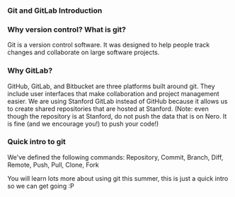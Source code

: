 ### Git and GitLab Introduction

### Why version control? What is git?
Git is a version control software. It was designed to help people track changes and collaborate on large software projects.

### Why GitLab?
GitHub, GitLab, and Bitbucket are three platforms built around git. They include user interfaces that make collaboration and project management easier. We are using Stanford GitLab instead of GitHub because it allows us to create shared repositories that are hosted at Stanford. 
(Note: even though the repository is at Stanford, do not push the data that is on Nero. It is fine (and we encourage you!) to push your code!)

### Quick intro to git
We've defined the following commands: Repository, Commit, Branch, Diff, Remote, Push, Pull, Clone, Fork

You will learn lots more about using git this summer, this is just a quick intro so we can get going :P



